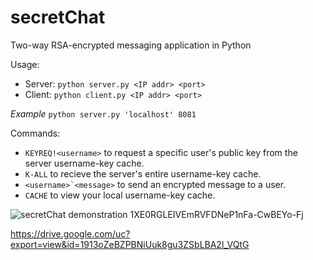 # secretChat
Two-way RSA-encrypted messaging application in Python  

Usage:  
+ Server: `python server.py <IP addr> <port>`  
+ Client: `python client.py <IP addr> <port>`  
  
*Example* `python server.py 'localhost' 8081`  
  
Commands:  
+ `KEYREQ!<username>` to request a specific user's public key from the server username-key cache.  
+ `K-ALL` to recieve the server's entire username-key cache.  
+ ``<username>`<message>`` to send an encrypted message to a user.  
+ `CACHE` to view your local username-key cache.
  
![secretChat demonstration](https://drive.google.com/uc?export=view&id=1XE0RGLEIVEmRVFDNeP1nFa-CwBEYo-Fj)
1XE0RGLEIVEmRVFDNeP1nFa-CwBEYo-Fj

https://drive.google.com/uc?export=view&id=1913oZeBZPBNiUuk8gu3ZSbLBA2l_VQtG
